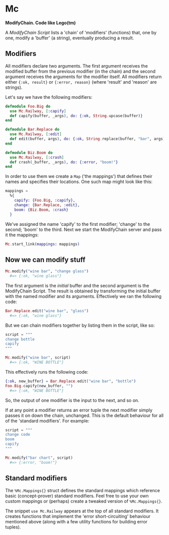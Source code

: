 # Mc

**ModifyChain. Code like Lego(tm)**

A *ModifyChain Script* lists a 'chain' of 'modifiers' (functions) that, one by one, modify a
'buffer' (a string), eventually producing a result.

## Modifiers

All modifiers declare two arguments.  The first argument receives the modified buffer from the previous
modifier (in the chain) and the second argument receives the arguments for the modifier itself.  All
modifiers return either `{:ok, result}` or `{:error, reason}` (where 'result' and 'reason' are strings).

Let's say we have the following modifiers:

```elixir
defmodule Foo.Big do
  use Mc.Railway, [:capify]
  def capify(buffer, _args), do: {:ok, String.upcase(buffer)}
end

defmodule Bar.Replace do
  use Mc.Railway, [:edit]
  def edit(buffer, args), do: {:ok, String.replace(buffer, "bar", args)}
end

defmodule Biz.Boom do
  use Mc.Railway, [:crash]
  def crash(_buffer, _args), do: {:error, "boom!"}
end
```

In order to use them we create a `Map` ('the mappings') that defines their names and specifies their
locations.  One such map might look like this:

```elixir
mappings =
  %{
    capify: {Foo.Big, :capify},
    change: {Bar.Replace, :edit},
    boom: {Biz.Boom, :crash}
  }
```

We've assigned the name 'capify' to the first modifier; 'change' to the second; 'boom' to the third.
Next we start the ModifyChain server and pass it the mappings:

```elixir
Mc.start_link(mappings: mappings)
```

## Now we can modify stuff

```elixir
Mc.modify("wine bar", "change glass")
  #=> {:ok, "wine glass"}
```

The first argument is the *initial* buffer and the second argument is the ModifyChain Script.  The
result is obtained by transforming the initial buffer with the named modifier and its arguments.
Effectively we ran the following code:

```elixir
Bar.Replace.edit("wine bar", "glass")
  #=> {:ok, "wine glass"}
```

But we can chain modifiers together by listing them in the script, like so:

```elixir
script = """
change bottle
capify
"""

Mc.modify("wine bar", script)
  #=> {:ok, "WINE BOTTLE"}
```

This effectively runs the following code:

```elixir
{:ok, new_buffer} = Bar.Replace.edit("wine bar", "bottle")
Foo.Big.capify(new_buffer, "")
  #=> {:ok, "WINE BOTTLE"}
```

So, the output of one modifier is the input to the next, and so on.

If at any point a modifier returns an error tuple the next modifier simply passes it on down the chain,
unchanged.  This is the default behaviour for all of the 'standard modifiers'.  For example:

```elixir
script = """
change code
boom
capify
"""

Mc.modify("bar chart", script)
  #=> {:error, "boom!"}
```

## Standard modifiers

The `%Mc.Mappings{}` struct defines the standard mappings which reference basic (concept-prover) standard
modifiers.  Feel free to use your own custom mappings or (perhaps) create a tweaked version of
`%Mc.Mappings{}`.

The snippet `use Mc.Railway` appears at the top of all standard modifiers.  It creates functions that
implement the 'error short-circuiting' behaviour mentioned above (along with a few utility functions for
building error tuples).

<!--
Documentation can be generated with [ExDoc](https://github.com/elixir-lang/ex_doc)
and published on [HexDocs](https://hexdocs.pm). Once published, the docs can
be found at [https://hexdocs.pm/mc](https://hexdocs.pm/mc).
-->
